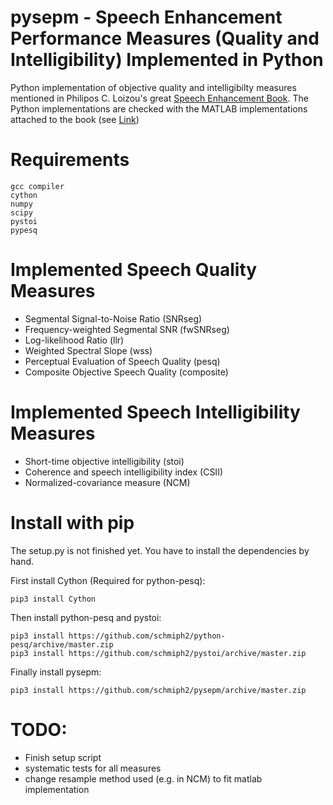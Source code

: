# pysepm - Speech Enhancement Performance Measures (Quality and Intelligibility) Implemented in Python
Python implementation of objective quality and intelligibilty measures mentioned in Philipos C. Loizou's great [Speech Enhancement Book](https://www.crcpress.com/Speech-Enhancement-Theory-and-Practice-Second-Edition/Loizou/p/book/9781138075573). The Python implementations are checked with the MATLAB implementations attached to the book (see [Link](https://crcpress.com/downloads/K14513/K14513_CD_Files.zip))


# Requirements

    gcc compiler
    cython
    numpy
    scipy
    pystoi
    pypesq 
    
# Implemented Speech Quality Measures
+ Segmental Signal-to-Noise Ratio (SNRseg)
+ Frequency-weighted Segmental SNR (fwSNRseg)
+ Log-likelihood Ratio (llr)
+ Weighted Spectral Slope (wss)
+ Perceptual Evaluation of Speech Quality (pesq)
+ Composite Objective Speech Quality (composite)

# Implemented Speech Intelligibility Measures
+ Short-time objective intelligibility (stoi)
+ Coherence and speech intelligibility index (CSII)
+ Normalized-covariance measure (NCM)

# Install with pip
The setup.py is not finished yet. You have to install the dependencies by hand.

First install Cython (Required for python-pesq):
```
pip3 install Cython
```
Then install python-pesq and pystoi:
```
pip3 install https://github.com/schmiph2/python-pesq/archive/master.zip
pip3 install https://github.com/schmiph2/pystoi/archive/master.zip
```
Finally install pysepm:
```
pip3 install https://github.com/schmiph2/pysepm/archive/master.zip
```


# TODO:
+ Finish setup script
+ systematic tests for all measures
+ change resample method used (e.g. in NCM) to fit matlab implementation
